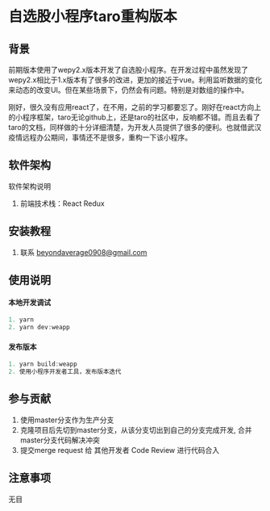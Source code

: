 # 自选股小程序taro重构版本

## 背景

前期版本使用了wepy2.x版本开发了自选股小程序。在开发过程中虽然发现了wepy2.x相比于1.x版本有了很多的改进，更加的接近于vue。利用监听数据的变化来动态的改变UI。但在某些场景下，仍然会有问题。特别是对数组的操作中。

刚好，很久没有应用react了，在不用，之前的学习都要忘了。刚好在react方向上的小程序框架，taro无论github上，还是taro的社区中，反响都不错。而且去看了taro的文档，同样做的十分详细清楚，为开发人员提供了很多的便利。也就借武汉疫情远程办公期间，事情还不是很多，重构一下该小程序。

## 软件架构
软件架构说明
1. 前端技术栈：React Redux

## 安装教程

1. 联系 beyondaverage0908@gmail.com 

## 使用说明

#### 本地开发调试
```js
1. yarn
2. yarn dev:weapp
```
#### 发布版本
```js
1. yarn build:weapp
2. 使用小程序开发者工具，发布版本迭代
```
## 参与贡献
1. 使用master分支作为生产分支
2. 克隆项目后先切到master分支，从该分支切出到自己的分支完成开发, 合并master分支代码解决冲突
3. 提交merge request 给 其他开发者 Code Review 进行代码合入

## 注意事项

无目
